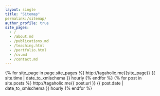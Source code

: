 ```yaml
---
layout: single
title: "Sitemap"
permalink:/sitemap/
author_profile: true
site_pages:
  - /
  - /about.md
  - /publications.md
  - /teaching.html
  - /portfolio.html
  - /cv.md
  - /contact.md
---
```


<?xml version="1.0" encoding="UTF-8"?>
<urlset xmlns="http://www.sitemaps.org/schemas/sitemap/0.9">
{% for site_page in page.site_pages %}
<url>
  <loc>http://tagaholic.me{{site_page}}</loc>
  <lastmod>{{ site.time | date_to_xmlschema }}</lastmod>
  <changefreq>hourly</changefreq>
</url>
{% endfor %}
{% for post in site.posts %}
<url>
  <loc>http://tagaholic.me{{ post.url }}</loc>
  <lastmod>{{ post.date | date_to_xmlschema }}</lastmod>
  <changefreq>hourly</changefreq>
</url>
{% endfor %}
</urlset>
